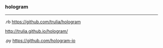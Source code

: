 ### hologram
---
.rb
https://github.com/trulia/hologram

http://trulia.github.io/hologram/

.py
https://github.com/hologram-io


```
```

